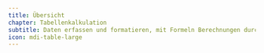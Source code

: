 ```yaml
---
title: Übersicht
chapter: Tabellenkalkulation
subtitle: Daten erfassen und formatieren, mit Formeln Berechnungen durchführen, einfache Diagramme erstellen.
icon: mdi-table-large
---
```




<FeatureCategories/>
